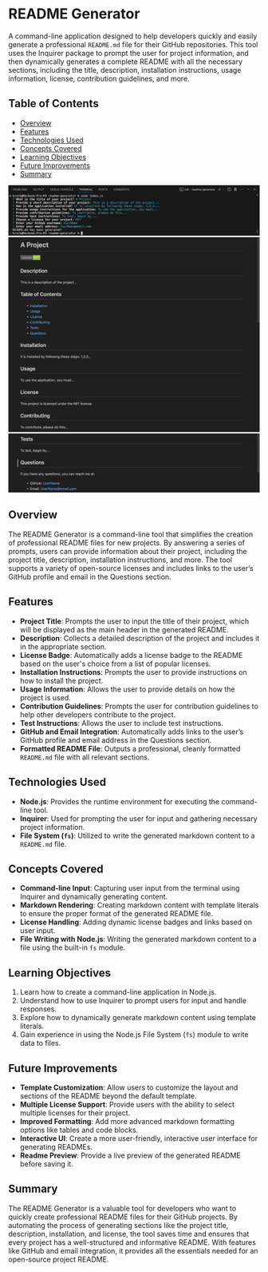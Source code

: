 # README Generator

A command-line application designed to help developers quickly and easily generate a professional `README.md` file for their GitHub repositories. This tool uses the Inquirer package to prompt the user for project information, and then dynamically generates a complete README with all the necessary sections, including the title, description, installation instructions, usage information, license, contribution guidelines, and more.

## Table of Contents

- [Overview](#overview)
- [Features](#features)
- [Technologies Used](#technologies-used)
- [Concepts Covered](#concepts-covered)
- [Learning Objectives](#learning-objectives)
- [Future Improvements](#future-improvements)
- [Summary](#summary)

![Console SS](./images/1.png)
![README SS 1](./images/2.png)
![README SS 2](./images/3.png)

## Overview

The README Generator is a command-line tool that simplifies the creation of professional README files for new projects. By answering a series of prompts, users can provide information about their project, including the project title, description, installation instructions, and more. The tool supports a variety of open-source licenses and includes links to the user’s GitHub profile and email in the Questions section.

## Features

- **Project Title**: Prompts the user to input the title of their project, which will be displayed as the main header in the generated README.
- **Description**: Collects a detailed description of the project and includes it in the appropriate section.
- **License Badge**: Automatically adds a license badge to the README based on the user's choice from a list of popular licenses.
- **Installation Instructions**: Prompts the user to provide instructions on how to install the project.
- **Usage Information**: Allows the user to provide details on how the project is used.
- **Contribution Guidelines**: Prompts the user for contribution guidelines to help other developers contribute to the project.
- **Test Instructions**: Allows the user to include test instructions.
- **GitHub and Email Integration**: Automatically adds links to the user’s GitHub profile and email address in the Questions section.
- **Formatted README File**: Outputs a professional, cleanly formatted `README.md` file with all relevant sections.

## Technologies Used

- **Node.js**: Provides the runtime environment for executing the command-line tool.
- **Inquirer**: Used for prompting the user for input and gathering necessary project information.
- **File System (`fs`)**: Utilized to write the generated markdown content to a `README.md` file.

## Concepts Covered

- **Command-line Input**: Capturing user input from the terminal using Inquirer and dynamically generating content.
- **Markdown Rendering**: Creating markdown content with template literals to ensure the proper format of the generated README file.
- **License Handling**: Adding dynamic license badges and links based on user input.
- **File Writing with Node.js**: Writing the generated markdown content to a file using the built-in `fs` module.

## Learning Objectives

1. Learn how to create a command-line application in Node.js.
2. Understand how to use Inquirer to prompt users for input and handle responses.
3. Explore how to dynamically generate markdown content using template literals.
4. Gain experience in using the Node.js File System (`fs`) module to write data to files.

## Future Improvements

- **Template Customization**: Allow users to customize the layout and sections of the README beyond the default template.
- **Multiple License Support**: Provide users with the ability to select multiple licenses for their project.
- **Improved Formatting**: Add more advanced markdown formatting options like tables and code blocks.
- **Interactive UI**: Create a more user-friendly, interactive user interface for generating READMEs.
- **Readme Preview**: Provide a live preview of the generated README before saving it.

## Summary

The README Generator is a valuable tool for developers who want to quickly create professional README files for their GitHub projects. By automating the process of generating sections like the project title, description, installation, and license, the tool saves time and ensures that every project has a well-structured and informative README. With features like GitHub and email integration, it provides all the essentials needed for an open-source project README.
